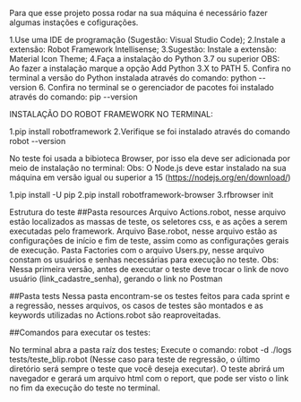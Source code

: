 Para que esse projeto possa rodar na sua máquina é necessário fazer algumas instações e cofigurações.

1.Use uma IDE de programação (Sugestão: Visual Studio Code); 
2.Instale a extensão: Robot Framework Intellisense; 
3.Sugestão: Instale a extensão: Material Icon Theme; 
4.Faça a instalação do Python 3.7 ou superior OBS: Ao fazer a instalação marque a opção Add Python 3.X to PATH 
5. Confira no terminal a versão do Python instalada através do comando: python --version 6. Confira no terminal se o gerenciador de pacotes foi instalado através do comando: pip --version

INSTALAÇÃO DO ROBOT FRAMEWORK NO TERMINAL:

1.pip install robotframework 
2.Verifique se foi instalado através do comando robot --version

No teste foi usada a bibioteca Browser, por isso ela deve ser adicionada por meio de instalação no terminal: Obs: O Node.js deve estar instalado na sua máquina em versão igual ou superior a 15 (https://nodejs.org/en/download/)

1.pip install -U pip 
2.pip install robotframework-browser 
3.rfbrowser init

Estrutura do teste 
##Pasta resources Arquivo Actions.robot, nesse arquivo estão localizados as massas de teste, os seletores css, e as ações a serem executadas pelo framework. Arquivo Base.robot, nesse arquivo estão as configurações de início e fim de teste, assim como as configurações gerais de execução. Pasta Factories com o arquivo Users.py, nesse arquivo constam os usuários e senhas necessárias para execução no teste. Obs: Nessa primeira versão, antes de executar o teste deve trocar o link de novo usuário (link_cadastre_senha), gerando o link no Postman

##Pasta tests Nessa pasta encontram-se os testes feitos para cada sprint e a regressão, nesses arquivos, os casos de testes são montados e as keywords utilizadas no Actions.robot são reaproveitadas.

##Comandos para executar os testes:

No terminal abra a pasta raíz dos testes;
Execute o comando: robot -d ./logs tests/teste_blip.robot (Nesse caso para teste de regressão, o último diretório será sempre o teste que você deseja executar).
O teste abrirá um navegador e gerará um arquivo html com o report, que pode ser visto o link no fim da execução do teste no terminal.